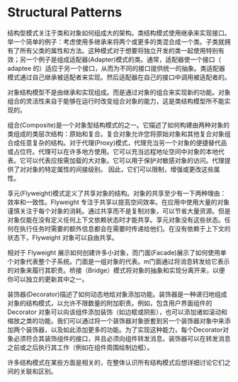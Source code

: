 # Structural Patterns

结构型模式关注于类和对象如何组成大的架构。类结构模式使用继承来实现接口。举一个简单的例子：考虑使用多继承来将两个或更多的类混合成一个类。子类就拥有了所有父类的属性和方法。这种模式对于想要将独立开发的类一起使用特别有效；另一个例子是组成适配器(Adapter)模式的类。通常，适配器使一个接口（ adaptee 的）适应于另一个接口，从而为不同的接口提供统一的抽象。类适配器模式通过自己继承被适配者来实现。然后适配器在自己的接口中调用被适配者的。

对象结构模型不是由继承和实现组成。而是通过对象的组合来实现新的功能。对象组合的灵活性来自于能够在运行时改变组合对象的能力，这是类结构模型所不能实现的。

组合(Composite)是一个对象型结构模式的之一。它描述了如何构建由两种对象的类组成的类层次结构：原始和复合。复合对象允许您将原始对象和其他复合对象组合成任意复杂的结构。对于代理(Proxy)模式，代理充当另一个对象的便捷替代品或占位符。代理可以在许多地方使用。它可以充当远程地址空间中对象的本地代表。它可以代表应按需加载的大对象。它可以用于保护对敏感对象的访问。代理提供了对对象的特定属性的间接级别。 因此，它们可以限制，增强或更改这些属性。

享元(Flyweight)模式定义了共享对象的结构。对象的共享至少有一下两种理由：效率和一致性。Flyweight 专注于共享以提高空间效率。在应用中使用大量的对象谨慎关注于每个对象的消耗。通过共享而不是复制对象，可以节省大量资源。但是对象仅能在没有定义任何上下文依赖状态时才能共享。享元对象没有这些状态。任何在执行任务时需要的额外信息都会在需要时传递给他们。在没有依赖于上下文的状态下，Flyweight 对象可以自由共享。

相对于 Flyweight 展示如何创建许多小对象，而门面(Facade)展示了如何使用单个对象代表整个子系统。门面是一组对象的代表。m门面通过将消息转发给它表示的对象来履行其职责。桥接（Bridge）模式将对象的抽象和实现分离开来，以便你可以独立的更新其中之一。

装饰器(Decorator)描述了如何动态地给对象添加功能。装饰器是一种递归地组成对象的结构模式，以允许不限数量的附加职责。例如，包含用户界面组件的 Decorator 对象可以向该组件添加装饰（如边框或阴影），也可以添加诸如滚动和缩放之类的功能。我们可以通过将一个装饰器对象嵌套到另一个装饰器对象中来添加两个装饰器，以及如此添加更多的功能。为了实现这种能力，每个Decorator对象必须符合其装饰组件的接口，并且必须向组件转发消息。装饰器可以在转发消息之前或之后执行其工作（例如在组件周围绘制边框）。

许多结构模式在某些方面是相关的，在整体认识所有结构模式后想详细讨论它们之间的关联和区别。



